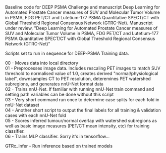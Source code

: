 Baseline code for DEEP PSMA Challenge and manuscript Deep Learning for Automated Prostate Cancer measures of SUV and Molecular Tumor Volume in PSMA, FDG PET/CT and Lutetium-177 PSMA Quantitative SPECT/CT with Global Threshold Regional Consensus Network (GTRC-Net).
Manuscript under review, "Deep Learning for Automated Prostate Cancer measures of SUV and Molecular Tumor Volume in PSMA, FDG PET/CT and Lutetium-177 PSMA Quantitative SPECT/CT with Global Threshold Regional Consensus Network (GTRC-Net)"



Scripts set to run in sequence for DEEP-PSMA Training data. 

00 - Moves data into local directory  
01 - Preprocesses image data. Includes rescaling PET images to match SUV threshold to normalised value of 1.0, creates derived "normal/physiological label", downsamples CT to PET resolution, deteremines PET watershed subregions, and generates nnU-Net format data  
02 - Trains nnU-Net. If familiar with running nnU-Net train command and setting path variables can be done without this script  
03 - Very short command run once to determine case splits for each fold in nnU-Net dataset  
04 - Another short script to output the final labels for all training & validation cases with each nnU-Net fold  
05 - Scores inferred tumour/normal overlap with watershed subregions as well as basic image measures (PET/CT mean intensity, etc) for training classifier.  
06 - Trains MLP classifier. Sorry it's in tensorflow...  
  
GTRc_Infer - Run inference based on trained models  

